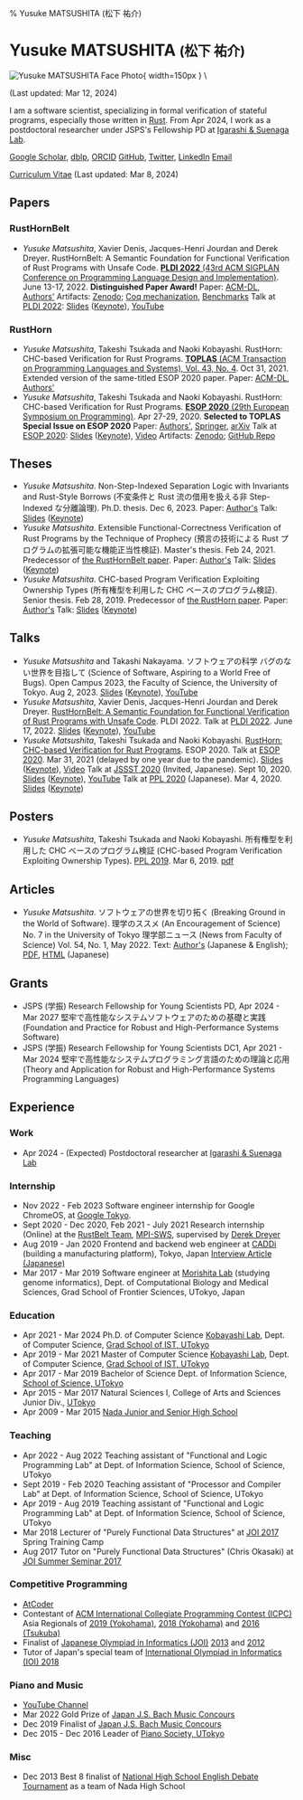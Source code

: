 % Yusuke MATSUSHITA (松下 祐介)

# Yusuke MATSUSHITA <small>(松下 祐介)</small>

![Yusuke MATSUSHITA Face Photo](./img/yusuke-distinguished-paper.jpeg){ width=150px } \

(Last updated: Mar 12, 2024)

I am a software scientist, specializing in formal verification of stateful programs, especially those written in [Rust](https://www.rust-lang.org/).
From Apr 2024, I work as a postdoctoral researcher under JSPS's Fellowship PD at [Igarashi & Suenaga Lab](https://www.fos.kuis.kyoto-u.ac.jp/index.html.en).

[Google Scholar](https://scholar.google.com/citations?user=wd4nXRQAAAAJ), [dblp](https://dblp.uni-trier.de/pers/hd/m/Matsushita_0002:Yusuke), [ORCID](https://orcid.org/0000-0002-5208-3106)
[GitHub](https://github.com/shiatsumat), [Twitter](https://twitter.com/shiatsumat), [LinkedIn](https://www.linkedin.com/in/yusuke-matsushita-2748b11a1/)
[Email](mailto:ysk.m24t@gmail.com)

[Curriculum Vitae](./cv/yusuke-matsushita-cv.pdf) (Last updated: Mar 8, 2024)

## Papers

### RustHornBelt

- _Yusuke Matsushita_, Xavier Denis, Jacques-Henri Jourdan and Derek Dreyer.
  RustHornBelt: A Semantic Foundation for Functional Verification of Rust Programs with Unsafe Code.
  [__PLDI 2022__ (43rd ACM SIGPLAN Conference on Programming Language Design and Implementation)](https://pldi22.sigplan.org/). June 13-17, 2022.
  __Distinguished Paper Award!__
  Paper: [ACM-DL](https://dl.acm.org/doi/10.1145/3519939.3523704), [Authors'](http://www.kb.is.s.u-tokyo.ac.jp/~yskm24t/papers/pldi2022-rusthornbelt.pdf)
  Artifacts: [Zenodo](https://zenodo.org/record/6501665#.YoycDmBByJE); [Coq mechanization](https://gitlab.mpi-sws.org/iris/lambda-rust/-/tree/masters/rusthornbelt), [Benchmarks](https://github.com/xldenis/rhb-specs)
  Talk at [PLDI 2022](https://pldi22.sigplan.org/): [Slides](./talks/pldi2022-rusthornbelt.pdf) ([Keynote](./talks/pldi2022-rusthornbelt.key)), [YouTube](https://www.youtube.com/watch?v=pOg4dEhr5hI)

### RustHorn

- _Yusuke Matsushita_, Takeshi Tsukada and Naoki Kobayashi.
  RustHorn: CHC-based Verification for Rust Programs.
  [__TOPLAS__ (ACM Transaction on Programming Languages and Systems), Vol. 43, No. 4](https://dl.acm.org/toc/toplas/2021/43/4). Oct 31, 2021.
  Extended version of the same-titled ESOP 2020 paper.
  Paper: [ACM-DL](https://dl.acm.org/doi/10.1145/3462205), [Authors'](http://www.kb.is.s.u-tokyo.ac.jp/~yskm24t/papers/toplas2021-rust-horn.pdf)
- _Yusuke Matsushita_, Takeshi Tsukada and Naoki Kobayashi.
  RustHorn: CHC-based Verification for Rust Programs.
  [__ESOP 2020__ (29th European Symposium on Programming)](https://www.etaps.org/2020/esop). Apr 27-29, 2020.
  __Selected to TOPLAS Special Issue on ESOP 2020__
  Paper: [Authors'](http://www.kb.is.s.u-tokyo.ac.jp/~yskm24t/papers/esop2020-rust-horn.pdf), [Springer](https://doi.org/10.1007/978-3-030-44914-8_18), [arXiv](https://arxiv.org/abs/2002.09002)
  Talk at [ESOP 2020](https://etaps.org/2021/esop/esop-2020-programme): [Slides](./talks/etaps2021-esop2020-rust-horn.pdf) ([Keynote](./talks/etaps2021-esop2020-rust-horn.key)), [Video](https://www.morressier.com/article/rusthorn-chcbased-verification-rust-programs/604907f41a80aac83ca25d55)
  Artifacts: [Zenodo](https://zenodo.org/record/4710723#.Yoycm2BByJE); [GitHub Repo](https://github.com/hopv/rust-horn)

## Theses

- _Yusuke Matsushita_.
  Non-Step-Indexed Separation Logic with Invariants and Rust-Style Borrows (不変条件と Rust 流の借用を扱える非 Step-Indexed な分離論理).
  Ph.D. thesis. Dec 6, 2023.
  Paper: [Author's](http://www.kb.is.s.u-tokyo.ac.jp/~yskm24t/papers/phd-thesis.pdf)
  Talk: [Slides](http://www.kb.is.s.u-tokyo.ac.jp/~yskm24t/talks/phd-thesis-talk.pdf) ([Keynote](http://www.kb.is.s.u-tokyo.ac.jp/~yskm24t/talks/phd-thesis-talk.key))
- _Yusuke Matsushita_.
  Extensible Functional-Correctness Verification of Rust Programs by the Technique of Prophecy (預言の技術による Rust プログラムの拡張可能な機能正当性検証).
  Master's thesis. Feb 24, 2021. Predecessor of [the RustHornBelt paper](#rusthornbelt).
  Paper: [Author's](http://www.kb.is.s.u-tokyo.ac.jp/~yskm24t/papers/masters-thesis.pdf)
  Talk: [Slides](http://www.kb.is.s.u-tokyo.ac.jp/~yskm24t/talks/masters-thesis-talk.pdf) ([Keynote](http://www.kb.is.s.u-tokyo.ac.jp/~yskm24t/talks/masters-thesis-talk.key))
- _Yusuke Matsushita_.
  CHC-based Program Verification Exploiting Ownership Types (所有権型を利用した CHC ベースのプログラム検証).
  Senior thesis. Feb 28, 2019. Predecessor of [the RustHorn paper](#rusthorn).
  Paper: [Author's](http://www.kb.is.s.u-tokyo.ac.jp/~yskm24t/papers/senior-thesis.pdf)
  Talk: [Slides](http://www.kb.is.s.u-tokyo.ac.jp/~yskm24t/talks/senior-thesis-talk.pdf) ([Keynote](http://www.kb.is.s.u-tokyo.ac.jp/~yskm24t/talks/senior-thesis-talk.key))

## Talks

- _Yusuke Matsushita_ and Takashi Nakayama. ソフトウェアの科学 バグのない世界を目指して (Science of Software, Aspiring to a World Free of Bugs).
  Open Campus 2023, the Faculty of Science, the University of Tokyo. Aug 2, 2023. [Slides](./talks/open-campus-2023-talk.pdf) ([Keynote](./talks/open-campus-2023-talk.key)), [YouTube](https://www.youtube.com/watch?v=DDdEtx05dZ4)
- _Yusuke Matsushita_, Xavier Denis, Jacques-Henri Jourdan and Derek Dreyer.
  [RustHornBelt: A Semantic Foundation for Functional Verification of Rust Programs with Unsafe Code](#rusthornbelt). PLDI 2022.
  Talk at [PLDI 2022](https://pldi22.sigplan.org/). June 17, 2022. [Slides](./talks/pldi2022-rusthornbelt.pdf) ([Keynote](./talks/pldi2022-rusthornbelt.key)), [YouTube](https://www.youtube.com/watch?v=pOg4dEhr5hI)
- _Yusuke Matsushita_, Takeshi Tsukada and Naoki Kobayashi.
  [RustHorn: CHC-based Verification for Rust Programs](#rusthorn). ESOP 2020.
  Talk at [ESOP 2020](https://etaps.org/2021/esop/esop-2020-programme). Mar 31, 2021 (delayed by one year due to the pandemic). [Slides](./talks/etaps2021-esop2020-rust-horn.pdf) ([Keynote](./talks/etaps2021-esop2020-rust-horn.key)), [Video](https://www.morressier.com/article/rusthorn-chcbased-verification-rust-programs/604907f41a80aac83ca25d55)
  Talk at [JSSST 2020](https://jssst2020.wordpress.com/) (Invited, Japanese). Sept 10, 2020. [Slides](./talks/jssst2020-esop2020-rust-horn.pdf) ([Keynote](./talks/jssst2020-esop2020-rust-horn.key)), [YouTube](https://www.youtube.com/watch?v=Ah_Bds6I_YI)
  Talk at [PPL 2020](https://jssst-ppl.org/workshop/2020/) (Japanese). Mar 4, 2020. [Slides](./talks/ppl2020-esop2020-rust-horn.pdf) ([Keynote](./talks/ppl2020-esop2020-rust-horn.key))

## Posters

- _Yusuke Matsushita_, Takeshi Tsukada and Naoki Kobayashi.
  所有権型を利用した CHC ベースのプログラム検証 (CHC-based Program Verification Exploiting Ownership Types).
  [PPL 2019](https://jssst-ppl.org/workshop/2019/). Mar 6, 2019. [pdf](http://www.kb.is.s.u-tokyo.ac.jp/~yskm24t/posters/ppl2019-senior-thesis.pdf)

## Articles

- _Yusuke Matsushita_. ソフトウェアの世界を切り拓く (Breaking Ground in the World of Software).
  理学のススメ (An Encouragement of Science) No. 7 in the University of Tokyo 理学部ニュース (News from Faculty of Science) Vol. 54, No. 1, May 2022.
  Text: [Author's](./articles/2022-break-ground-software.html) (Japanese & English); [PDF](https://dl5s7ayfvssw3.cloudfront.net/WEB_info/p/pub/8311/54-1.pdf#page=7), [HTML](https://www.s.u-tokyo.ac.jp/ja/story/newsletter/page/7899/) (Japanese)

## Grants

- JSPS (学振) Research Fellowship for Young Scientists PD, Apr 2024 - Mar 2027
  堅牢で高性能なシステムソフトウェアのための基礎と実践 (Foundation and Practice for Robust and High-Performance Systems Software)
- JSPS (学振) Research Fellowship for Young Scientists DC1, Apr 2021 - Mar 2024
  堅牢で高性能なシステムプログラミング言語のための理論と応用 (Theory and Application for Robust and High-Performance Systems Programming Languages)

## Experience

### Work

- Apr 2024 - (Expected)
  Postdoctoral researcher at [Igarashi & Suenaga Lab](https://www.fos.kuis.kyoto-u.ac.jp/index.html.en)

### Internship

- Nov 2022 - Feb 2023
  Software engineer internship for Google ChromeOS, at [Google Tokyo](https://careers.google.com/locations/tokyo/).
- Sept 2020 - Dec 2020, Feb 2021 - July 2021
  Research internship (Online) at the [RustBelt Team](https://plv.mpi-sws.org/rustbelt/), [MPI-SWS](https://www.mpi-sws.org/), supervised by [Derek Dreyer](https://people.mpi-sws.org/~dreyer/)
- Aug 2019 - Jan 2020
  Frontend and backend web engineer at [CADDi](https://caddi.jp/) (building a manufacturing platform), Tokyo, Japan
  [Interview Article (Japanese)](https://www.wantedly.com/companies/caddi/post_articles/200577)
- Mar 2017 - Mar 2019
  Software engineer at [Morishita Lab](https://mlab.cb.k.u-tokyo.ac.jp/en/) (studying genome informatics), Dept. of Computational Biology and Medical Sciences, Grad School of Frontier Sciences, UTokyo, Japan

### Education

- Apr 2021 - Mar 2024
  Ph.D. of Computer Science
  [Kobayashi Lab](http://www.kb.is.s.u-tokyo.ac.jp/index.html.en), Dept. of Computer Science, [Grad School of IST, UTokyo](https://www.i.u-tokyo.ac.jp/index_e.shtml)
- Apr 2019 - Mar 2021
  Master of Computer Science
  [Kobayashi Lab](http://www.kb.is.s.u-tokyo.ac.jp/index.html.en), Dept. of Computer Science, [Grad School of IST, UTokyo](https://www.i.u-tokyo.ac.jp/index_e.shtml)
- Apr 2017 - Mar 2019
  Bachelor of Science
  Dept. of Information Science, [School of Science, UTokyo](https://www.s.u-tokyo.ac.jp/en/)
- Apr 2015 - Mar 2017
  Natural Sciences I, College of Arts and Sciences Junior Div., [UTokyo](https://www.u-tokyo.ac.jp/en/index.html)
- Apr 2009 - Mar 2015
  [Nada Junior and Senior High School](http://www.nada.ac.jp/)

### Teaching

- Apr 2022 - Aug 2022
  Teaching assistant of "Functional and Logic Programming Lab" at Dept. of Information Science, School of Science, UTokyo
- Sept 2019 - Feb 2020
  Teaching assistant of "Processor and Compiler Lab" at Dept. of Information Science, School of Science, UTokyo
- Apr 2019 - Aug 2019
  Teaching assistant of "Functional and Logic Programming Lab" at Dept. of Information Science, School of Science, UTokyo
- Mar 2018
  Lecturer of "Purely Functional Data Structures" at [JOI 2017](https://www.ioi-jp.org/joi/2017/) Spring Training Camp
- Aug 2017
  Tutor on "Purely Functional Data Structures" (Chris Okasaki) at [JOI Summer Seminar 2017](https://www.ioi-jp.org/seminar/2017/summer-semi.html)

### Competitive Programming

- [AtCoder](https://atcoder.jp/users/shiatsumat)
- Contestant of [ACM International Collegiate Programming Contest (ICPC)](https://icpc.baylor.edu/) Asia Regionals of [2019 (Yokohama)](https://icpc.iisf.or.jp/2019-yokohama/asia-yokohama-regional-contest-2019/), [2018 (Yokohama)](https://icpc.iisf.or.jp/2018-yokohama/asiaregional/) and [2016 (Tsukuba)](https://icpc.iisf.or.jp/2016-tsukuba/regional/?lang=en)
- Finalist of [Japanese Olympiad in Informatics (JOI)](https://www.ioi-jp.org/) [2013](https://www.ioi-jp.org/joi/2013/index.html) and [2012](https://www.ioi-jp.org/joi/2012/index.html)
- Tutor of Japan's special team of [International Olympiad in Informatics (IOI) 2018](https://ioi2018.jp/)

### Piano and Music

- [YouTube Channel](https://www.youtube.com/@shiatsumat)
- Mar 2022
  Gold Prize of [Japan J.S. Bach Music Concours](https://www.bach-concours.org/)
- Dec 2019
  Finalist of [Japan J.S. Bach Music Concours](https://www.bach-concours.org/)
- Dec 2015 - Dec 2016
  Leader of [Piano Society, UTokyo](https://www.p-kai.net/)

### Misc

- Dec 2013
  Best 8 finalist of [National High School English Debate Tournament](http://henda.global/) as a team of Nada High School
